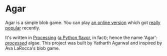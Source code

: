 # Agar

Agar is a simple blob game. You can play [an online version][web] which got [really popular][trends] recently.

It's written in [Processing][processing] ([a Python flavor][py], in fact); hence the name 'Agar': [_processed_][agar] algae.
This project was built by Yatharth Agarwal and inspired by Ava LaRocca's blob game.


  [trends]: https://www.google.com/trends/explore#q=agar
  [web]: http://agar.io/
  [processing]: https://processing.org
  [agar]: https://en.wikipedia.org/wiki/Agar
  [py]: http://py.processing.org/
